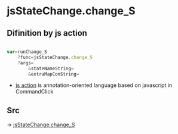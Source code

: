 # jsStateChange.change_S

## Difinition by js action

```js.js

var=runChange_S
	?func=jsStateChange.change_S
	?args=
		&stateNameString=
		&extraMapConString=
```

- [js action]() is annotation-oriented language based on javascript in CommandClick

## Src

-> [jsStateChange.change_S](https://github.com/puutaro/CommandClick/blob/master/app/src/main/java/com/puutaro/commandclick/fragment_lib/terminal_fragment/js_interface/system/JsStateChange.kt#L21)



